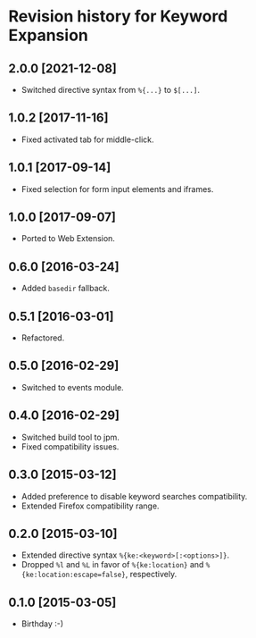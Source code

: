# Revision history for Keyword Expansion

## 2.0.0 [2021-12-08]

* Switched directive syntax from `%{...}` to `$[...]`.

## 1.0.2 [2017-11-16]

* Fixed activated tab for middle-click.

## 1.0.1 [2017-09-14]

* Fixed selection for form input elements and iframes.

## 1.0.0 [2017-09-07]

* Ported to Web Extension.

## 0.6.0 [2016-03-24]

* Added `basedir` fallback.

## 0.5.1 [2016-03-01]

* Refactored.

## 0.5.0 [2016-02-29]

* Switched to events module.

## 0.4.0 [2016-02-29]

* Switched build tool to jpm.
* Fixed compatibility issues.

## 0.3.0 [2015-03-12]

* Added preference to disable keyword searches compatibility.
* Extended Firefox compatibility range.

## 0.2.0 [2015-03-10]

* Extended directive syntax `%{ke:<keyword>[:<options>]}`.
* Dropped `%l` and `%L` in favor of `%{ke:location}` and
  `%{ke:location:escape=false}`, respectively.

## 0.1.0 [2015-03-05]

* Birthday :-)
